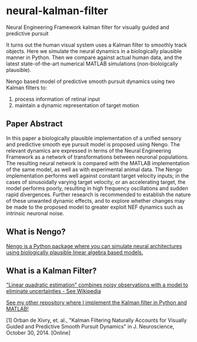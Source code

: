 # neural-kalman-filter
Neural Engineering Framework kalman filter for visually guided and predictive pursuit

It turns out the human visual system uses a Kalman filter to smoothly track objects. Here we simulate the neural dynamics in a biologically plausible manner in Python. Then we compare against actual human data, and the latest state-of-the-art numerical MATLAB simulations (non-bioloigcally plausible).

Nengo based model of predictive smooth pursuit dynamics using two Kalman filters to:  
 1) process information of retinal input  
 2) maintain a dynamic representation of target motion

## Paper Abstract

In this paper a biologically plausible implementation of a unified sensory and predictive smooth eye pursuit model is proposed using Nengo. The relevant dynamics are expressed in terms of the Neural Engineering Framework as a network of transformations between neuronal populations. The resulting neural network is compared with the MATLAB implementation of the same model, as well as with experimental animal data. The Nengo implementation performs well against constant target velocity inputs; in the cases of sinusoidally varying target velocity, or an accelerating target, the model performs poorly, resulting in high frequency oscillations and sudden rapid divergences. Further research is recommended to establish the nature of these unwanted dynamic effects, and to explore whether changes may be made to the proposed model to greater exploit NEF dynamics such as intrinsic neuronal noise.

## What is Nengo?

[Nengo is a Python package where you can simulate neural architectures using biologically plausible linear algebra based models.](https://www.nengo.ai/)

## What is a Kalman Filter?

["Linear quadratic estimation" combines noisy observations with a model to eliminate uncertainties - See Wikipedia](https://en.wikipedia.org/wiki/Kalman_filter)

[See my other repository where I implement the Kalman filter in Python and MATLAB!](https://github.com/yazanobeidi/kalman-filter)


[1] Orban de Xivry, et. al., "Kalman Filtering Naturally Accounts for Visually Guided and
Predictive Smooth Pursuit Dynamics" in J. Neuroscience, October 30, 2014. [Online]